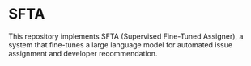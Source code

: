 # SFTA
This repository implements SFTA (Supervised Fine-Tuned Assigner), a system that fine-tunes a large language model for automated issue assignment and developer recommendation.
